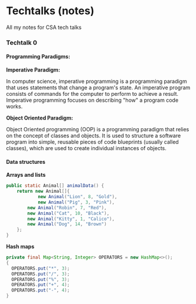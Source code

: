 # Techtalks (notes)

All my notes for CSA tech talks

### Techtalk 0

#### Programming Paradigms:

**Imperative Paradigm:**

In computer science, imperative programming is a programming paradigm that uses statements that change a program's state. An imperative program consists of commands for the computer to perform to achieve a result. Imperative programming focuses on describing "how" a program code works.

**Object Oriented Paradigm:**

Object Oriented programming (OOP) is a programming paradigm that relies on the concept of classes and objects. It is used to structure a software program into simple, reusable pieces of code blueprints (usually called classes), which are used to create individual instances of objects.

#### Data structures

**Arrays and lists**

```java
public static Animal[] animalData() {
	return new Animal[]{
	        new Animal("Lion", 8, "Gold"),
	        new Animal("Pig", 3, "Pink"),
		new Animal("Robin", 7, "Red"),
		new Animal("Cat", 10, "Black"),
		new Animal("Kitty", 1, "Calico"),
		new Animal("Dog", 14, "Brown")
	};
}
```

**Hash maps**

```java
private final Map<String, Integer> OPERATORS = new HashMap<>();
{
  OPERATORS.put("*", 3);
  OPERATORS.put("/", 3);
  OPERATORS.put("%", 3);
  OPERATORS.put("+", 4);
  OPERATORS.put("-", 4);
}
```
